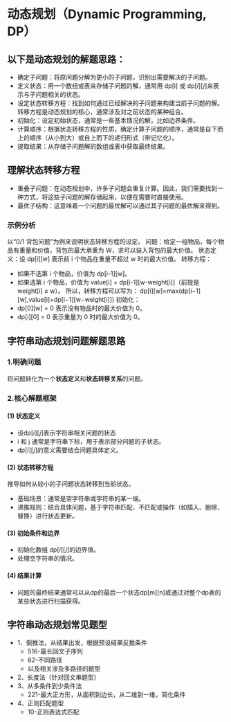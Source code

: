 # 动态规划（Dynamic Programming, DP）

## 以下是动态规划的解题思路：

+ 确定子问题：将原问题分解为更小的子问题，识别出需要解决的子问题。
+ 定义状态：用一个数组或表来存储子问题的解，通常用 dp[i] 或 dp[𝑖][𝑗]来表示与子问题相关的状态。
+ 设定状态转移方程：找到如何通过已经解决的子问题来构建当前子问题的解。转移方程是动态规划的核心，通常涉及对之前状态的某种组合。
+ 初始化：设定初始状态，通常是一些基本情况的解，比如边界条件。
+ 计算顺序：根据状态转移方程的性质，确定计算子问题的顺序，通常是自下而上的顺序（从小到大）或自上而下的递归形式（带记忆化）。
+ 提取结果：从存储子问题解的数组或表中获取最终结果。

## 理解状态转移方程

+ 重叠子问题：在动态规划中，许多子问题会重复计算。因此，我们需要找到一种方式，将这些子问题的解存储起来，以便在需要时直接使用。
+ 最优子结构：这意味着一个问题的最优解可以通过其子问题的最优解来得到。

### 示例分析

以“0/1 背包问题”为例来说明状态转移方程的设定。
问题：给定一组物品，每个物品有重量和价值，背包的最大承重为 W，求可以装入背包的最大价值。
状态定义：设 dp[i][w] 表示前 i 个物品在重量不超过 w 时的最大价值。
转移方程：

+ 如果不选第 i 个物品，价值为 dp[i-1][w]。
+ 如果选第 i 个物品，价值为 value[i] + dp[i-1][w-weight[i]]（前提是 weight[i] ≤ w）。
  所以，转移方程可以写为：
  dp[i][w]=max(dp[i−1][w],value[i]+dp[i−1][w−weight[i]])
  初始化：
+ dp[0][w] = 0 表示没有物品时的最大价值为 0。
+ dp[i][0] = 0 表示重量为 0 时的最大价值为 0。

## 字符串动态规划问题解题思路

### 1.明确问题

将问题转化为一个**状态定义**和**状态转移关系**的问题。

### 2.核心解题框架

#### (1) 状态定义

+ 设dp[𝑖][𝑗]表示字符串相关问题的状态
+ i 和 j 通常是字符串下标，用于表示部分问题的子状态。
+ dp[𝑖][𝑗]的意义需要结合问题具体定义。

#### (2) 状态转移方程

推导如何从较小的子问题状态转移到当前状态。

* 基础场景：通常是空字符串或字符串的某一端。
* 递推规则：结合具体问题，基于字符串匹配、不匹配或操作（如插入、删除、替换）进行状态更新。

#### (3) 初始条件和边界

* 初始化数组 dp[𝑖][𝑗]的边界值。
* 处理空字符串的情况。

#### (4) 结果计算

* 问题的最终结果通常可以从dp的最后一个状态dp[m][n]或通过对整个dp表的某些状态进行扫描获得。

## 字符串动态规划常见题型
* 1、倒推法，从结果出发，根据预设结果反推条件 
  * 516-最长回文子序列 
  * 62-不同路径 
  * 以及相关涉及多路径的题型 
* 2、长度法（针对回文串题型） 
* 3、从多条件到少条件法 
  * 221-最大正方形，从面积到边长，从二维到一维，简化条件 
* 4、正则匹配题型 
  * 10-正则表达式匹配 